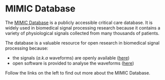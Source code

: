 # MIMIC Database

The [MIMIC Database](https://mimic.mit.edu/) is a publicly accessible critical care database. It is widely used in biomedical signal processing research because it contains a variety of physiological signals collected from many thousands of patients.

The database is a valuable resource for open research in biomedical signal processing because:
- the signals (_a.k.a_ waveforms) are openly available ([here](https://physionet.org/content/mimic3wdb/1.0/))
- open software is provided to analyse the waveforms ([here](https://wfdb.readthedocs.io/en/stable/))

Follow the links on the left to find out more about the MIMIC Database.
